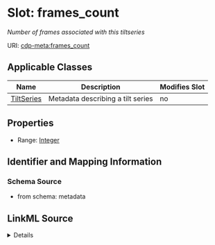 # Slot: frames_count


_Number of frames associated with this tiltseries_



URI: [cdp-meta:frames_count](metadataframes_count)



<!-- no inheritance hierarchy -->




## Applicable Classes

| Name | Description | Modifies Slot |
| --- | --- | --- |
[TiltSeries](TiltSeries.md) | Metadata describing a tilt series |  no  |







## Properties

* Range: [Integer](Integer.md)





## Identifier and Mapping Information







### Schema Source


* from schema: metadata




## LinkML Source

<details>
```yaml
name: frames_count
description: Number of frames associated with this tiltseries
from_schema: metadata
exact_mappings:
- cdp-common:tiltseries_frames_count
rank: 1000
alias: frames_count
owner: TiltSeries
domain_of:
- TiltSeries
range: integer
inlined: true
inlined_as_list: true

```
</details>